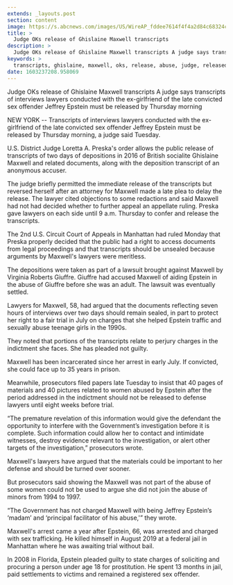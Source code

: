 ```yaml
--- 
extends: _layouts.post 
section: content 
image: https://s.abcnews.com/images/US/WireAP_fddee7614f4f4a2d84c68324c0fdcada_16x9_992.jpg 
title: > 
  Judge OKs release of Ghislaine Maxwell transcripts 
description: > 
  Judge OKs release of Ghislaine Maxwell transcripts A judge says transcripts of interviews lawyers conducted with the ex-girlfriend of the late convicted sex offender Jeffrey Epstein must be released by Thursday morningNEW YORK -- Transcripts of interviews lawyers conducted with the ex-girlfriend of the late convicted sex offender Jeffrey Epstein must be released by Thursday morning, a judge said Tuesday.U.S. District Judge Loretta A. Preska's order allows the public release of transcripts of two days of depositions in 2016 of British socialite Ghislaine Maxwell and related documents, along with the deposition transcript of an anonymous accuser.The judge briefly permitted the immediate release of the transcripts but reversed herself after an attorney for Maxwell made a late plea to delay the release.The lawyer cited objections to some redactions and said Maxwell had not had decided whether to further appeal an appellate ruling.Preska gave lawyers on each side until 9 a.m. Thursday to confer and release the transcripts. 
keywords: > 
  transcripts, ghislaine, maxwell, oks, release, abuse, judge, released, epstein, lawyers, sex, late 
date: 1603237208.958069 
--- 
```

<div><p>Judge OKs release of Ghislaine Maxwell transcripts A judge says transcripts of interviews lawyers conducted with the ex-girlfriend of the late convicted sex offender Jeffrey Epstein must be released by Thursday morning</p><p>NEW YORK -- Transcripts of interviews lawyers conducted with the ex-girlfriend of the late convicted sex offender Jeffrey Epstein must be released by Thursday morning, a judge said Tuesday.</p><p>U.S. District Judge Loretta A. Preska's order allows the public release of transcripts of two days of depositions in 2016 of British socialite Ghislaine Maxwell and related documents, along with the deposition transcript of an anonymous accuser.</p><p class="Ad incontentTeads incontentTeads--story ad-slot"></p><p>The judge briefly permitted the immediate release of the transcripts but reversed herself after an attorney for Maxwell made a late plea to delay the release. The lawyer cited objections to some redactions and said Maxwell had not had decided whether to further appeal an appellate ruling. Preska gave lawyers on each side until 9 a.m. Thursday to confer and release the transcripts.</p><p>The 2nd U.S. Circuit Court of Appeals in Manhattan had ruled Monday that Preska properly decided that the public had a right to access documents from legal proceedings and that transcripts should be unsealed because arguments by Maxwell's lawyers were meritless.</p><p>The depositions were taken as part of a lawsuit brought against Maxwell by Virginia Roberts Giuffre. Giuffre had accused Maxwell of aiding Epstein in the abuse of Giuffre before she was an adult. The lawsuit was eventually settled.</p><p>Lawyers for Maxwell, 58, had argued that the documents reflecting seven hours of interviews over two days should remain sealed, in part to protect her right to a fair trial in July on charges that she helped Epstein traffic and sexually abuse teenage girls in the 1990s.</p><p>They noted that portions of the transcripts relate to perjury charges in the indictment she faces. She has pleaded not guilty.</p><p>Maxwell has been incarcerated since her arrest in early July. If convicted, she could face up to 35 years in prison.</p><p>Meanwhile, prosecutors filed papers late Tuesday to insist that 40 pages of materials and 40 pictures related to women abused by Epstein after the period addressed in the indictment should not be released to defense lawyers until eight weeks before trial.</p><p>&#8220;The premature revelation of this information would give the defendant the opportunity to interfere with the Government&#8217;s investigation before it is complete. Such information could allow her to contact and intimidate witnesses, destroy evidence relevant to the investigation, or alert other targets of the investigation,&#8221; prosecutors wrote.</p><p class="Ad incontentTeads2 incontentTeads2--story ad-slot"></p><p>Maxwell's lawyers have argued that the materials could be important to her defense and should be turned over sooner.</p><p>But prosecutors said showing the Maxwell was not part of the abuse of some women could not be used to argue she did not join the abuse of minors from 1994 to 1997.</p><p>&#8220;The Government has not charged Maxwell with being Jeffrey Epstein&#8217;s &#8216;madam&#8217; and &#8216;principal facilitator of his abuse,'&#8221; they wrote.</p><p>Maxwell's arrest came a year after Epstein, 66, was arrested and charged with sex trafficking. He killed himself in August 2019 at a federal jail in Manhattan where he was awaiting trial without bail.</p><p>In 2008 in Florida, Epstein pleaded guilty to state charges of soliciting and procuring a person under age 18 for prostitution. He spent 13 months in jail, paid settlements to victims and remained a registered sex offender.</p></div>